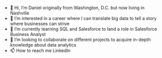 - 👋 Hi, I’m Daniel originally from Washington, D.C. but now living in Nashville
- 👀 I’m interested in a career where I can translate big data to tell a story where businesses can strive
- 🌱 I’m currently learning SQL and Salesforce to land a role in Salesforce Business Analyst
- 💞️ I’m looking to collaborate on different projects to acquire in-depth knowledge about data analytics
- 📫 How to reach me LinkedIn

<!---
danielrv91/danielrv91 is a ✨ special ✨ repository because its `README.md` (this file) appears on your GitHub profile.
You can click the Preview link to take a look at your changes.
--->
